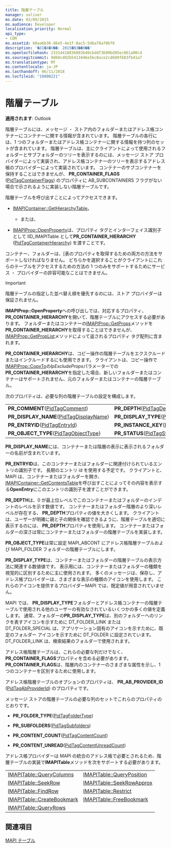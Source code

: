 ```yaml
---
title: 階層テーブル
manager: soliver
ms.date: 03/09/2015
ms.audience: Developer
localization_priority: Normal
api_type:
- COM
ms.assetid: b8aa6b36-d6e5-4e1f-8ac5-5d6a78a70bf8
description: '�ŏI�X�V��: 2015�N3��9��'
ms.openlocfilehash: 23314418836893b40cbddf3b90bd95ec061a00c4
ms.sourcegitcommit: 9d60cd82b5413446e5bc8ace2cd689f683fb41a7
ms.translationtype: MT
ms.contentlocale: ja-JP
ms.lasthandoff: 06/11/2018
ms.locfileid: "19800221"
---
```

# <a name="hierarchy-tables"></a>階層テーブル

  
  
**適用されます**: Outlook 
  
階層テーブルには、メッセージ ・ ストア内のフォルダーまたはアドレス帳コンテナーにコンテナーに関する情報が含まれています。 階層テーブルの各行には、1 つのフォルダーまたはアドレス帳コンテナーに関する情報を持つ列のセットが含まれています。 階層テーブルは、主にクライアントによって使用されるフォルダーとサブフォルダーのツリーを表示するのには、メッセージ ストア プロバイダーによって実装され、アドレス帳コンテナーのツリーを表示するアドレス帳のプロバイダーによって実装されています。 コンテナーのサブコンテナーを保持することはできませんが、 **PR_CONTAINER_FLAGS** ([PidTagContainerFlags](pidtagcontainerflags-canonical-property.md)) のプロパティに AB_SUBCONTAINERS フラグがない場合で示されるように実装しない階層テーブルです。
  
階層テーブルを呼び出すことによってアクセスできます。
  
- [IMAPIContainer::GetHierarchyTable](imapicontainer-gethierarchytable.md)。
    
    - または、
    
- [IMAPIProp::OpenProperty](imapiprop-openproperty.md)は、プロパティ タグとインターフェイス識別子として IID_IMAPITable として**PR_CONTAINER_HIERARCHY** ([PidTagContainerHierarchy](pidtagcontainerhierarchy-canonical-property.md)) を渡すことです。
    
コンテナー、フォルダーは、[表のプロパティを取得するための両方の方法をサポートしなければなりません。 どちらかを選択することがクライアントにこれらのテーブルをアクセスするための方法の 1 つのみをサポートするためにサービス ・ プロバイダーの許容可能なことはできません。 
  
> [!IMPORTANT]
> 階層テーブルの指定した並べ替え順を優先するのには、ストア プロバイダーは保証されません。 
  
**IMAPIProp::OpenProperty**への呼び出しでは、対応するプロパティ、 **PR_CONTAINER_HIERARCHY**を開いて、階層テーブルにアクセスする必要があります。 フォルダーまたはコンテナーの[IMAPIProp::GetProps](imapiprop-getprops.md)メソッドを**PR_CONTAINER_HIERARCHY**を取得することはできませんが、 [IMAPIProp::GetPropList](imapiprop-getproplist.md)メソッドによって返されるプロパティ タグ配列に含まれます。 
  
 **PR_CONTAINER_HIERARCHY**は、コピー操作の階層テーブルをエクスクルードまたはインクルードするにも使用できます。 クライアントは、コピー操作で[IMAPIProp::CopyTo](imapiprop-copyto.md)の*lpExcludeProps*パラメーターでの**PR_CONTAINER_HIERARCHY**を指定した場合、新しいフォルダーまたはコンテナーはサポートされません、元のフォルダーまたはコンテナーの階層テーブル。 
  
次のプロパティは、必要な列の階層テーブルの設定を構成します。
  
|||
|:-----|:-----|
|**PR_COMMENT**([PidTagComment](pidtagcomment-canonical-property.md))  <br/> |**PR_DEPTH**([PidTagDepth](pidtagdepth-canonical-property.md))  <br/> |
|**PR_DISPLAY_NAME**([PidTagDisplayName](pidtagdisplayname-canonical-property.md))  <br/> |**PR_DISPLAY_TYPE**([PidTagDisplayType](pidtagdisplaytype-canonical-property.md))  <br/> |
|**PR_ENTRYID**([PidTagEntryId](pidtagentryid-canonical-property.md))  <br/> |**PR_INSTANCE_KEY**([PidTagInstanceKey](pidtaginstancekey-canonical-property.md))  <br/> |
|**PR_OBJECT_TYPE**([PidTagObjectType](pidtagobjecttype-canonical-property.md))  <br/> |**PR_STATUS**([PidTagStatus](pidtagstatus-canonical-property.md))  <br/> |
   
 **PR_DISPLAY_NAME**には、コンテナーまたは階層の表示に表示されるフォルダーの名前が含まれています。 
  
 **PR_ENTRYID**は、このコンテナーまたはフォルダーに関連付けられているエントリの識別子です。 長期のエントリ id を使用する予定です。 クライアントと、MAPI は、コンテナーまたはフォルダーを開き、 [IMAPIContainer::GetContentsTable](imapicontainer-getcontentstable.md)を呼び出すことによってその内容を表示する**OpenEntry**にこのエントリの識別子を渡すことができます。 
  
 **PR_DEPTH**は、0 が最上位レベルでこのコンテナーまたはフォルダーのインデントのレベルを示す数値です。 コンテナーまたはフォルダー階層のより深いレベルが存在する、 **PR_DEPTH**プロパティの値を大きくします。 クライアントは、ユーザーが明確に親と子の関係を確認できるように、階層テーブルを適切に表示するのには、 **PR_DEPTH**プロパティを使用します。 コンテナーまたはフォルダーの深さは常にコンテナーまたはフォルダーの階層テーブルを実装します。 
  
 **PR_OBJECT_TYPE**は常に設定 MAPI_ABCONT にアドレス帳階層テーブルおよび MAPI_FOLDER フォルダーの階層テーブルにします。 
  
 **PR_DISPLAY_TYPE**は、コンテナーまたはフォルダーの階層テーブルの表示方法に関連する数値値です。 表示用には、コンテナーまたはフォルダーの種類を視覚的に区別するために主に使用されます。 多くのメッセージは、保存し、アドレス帳プロバイダーは、さまざまな表示の種類のアイコンを使用します。 これらのアイコンを提供するプロバイダーMAPI では、既定値が用意されていません。 
  
MAPI では、 **PR_DISPLAY_TYPE**フォルダーとアドレス帳コンテナーの階層テーブルで使用される他のユーザーの有効なされているいくつかの多くの値を定義します。 通常、フォルダーの**PR_DISPLAY_TYPE**は、別のフォルダーへのリンクを表すアイコンを示すために DT_FOLDER_LINK または DT_FOLDER_SPECIAL は、アプリケーション固有のアイコンを示すために、既定のフォルダー アイコンを示すために DT_FOLDER に設定されています。 DT_FOLDER_LINK は、検索結果のフォルダーで使用されます。 
  
アドレス帳階層テーブルは、これらの必要な列だけでなく、 **PR_CONTAINER_FLAGS**プロパティを含める必要があります。 **PR_CONTAINER_FLAGS**は、階層内のコンテナーのさまざまな属性を示し、1 つのコンテナーを区別するために使用します。 
  
アドレス帳階層テーブルのオプションのプロパティは、 **PR_AB_PROVIDER_ID** ([PidTagAbProviderId](pidtagabproviderid-canonical-property.md)) のプロパティです。
  
メッセージ ストアの階層テーブルの必要な列のセットでこれらのプロパティのとおりです。
  
- **PR_FOLDER_TYPE**([PidTagFolderType](pidtagfoldertype-canonical-property.md))
    
- **PR_SUBFOLDERS**([PidTagSubfolders](pidtagsubfolders-canonical-property.md))
    
- **PR_CONTENT_COUNT**([PidTagContentCount](pidtagcontentcount-canonical-property.md))
    
- **PR_CONTENT_UNREAD**([PidTagContentUnreadCount](pidtagcontentunreadcount-canonical-property.md))
    
アドレス帳プロバイダーは MAPI の統合のアドレス帳で必要とされるため、階層テーブルの実装で**IMAPITable**メソッドを次をサポートする必要があります。 
  
|||
|:-----|:-----|
|[IMAPITable::QueryColumns](imapitable-querycolumns.md) <br/> |[IMAPITable::QueryPosition](imapitable-queryposition.md) <br/> |
|[IMAPITable::SeekRow](imapitable-seekrow.md) <br/> |[IMAPITable::SeekRowApprox](imapitable-seekrowapprox.md) <br/> |
|[IMAPITable::FindRow](imapitable-findrow.md) <br/> |[IMAPITable::Restrict](imapitable-restrict.md) <br/> |
|[IMAPITable::CreateBookmark](imapitable-createbookmark.md) <br/> |[IMAPITable::FreeBookmark](imapitable-freebookmark.md) <br/> |
|[IMAPITable::QueryRows](imapitable-queryrows.md) <br/> | <br/> |
   
## <a name="see-also"></a>関連項目



[MAPI テーブル](mapi-tables.md)


